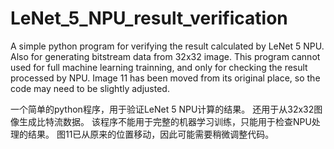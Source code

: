 # LeNet_5_NPU_result_verification
A simple python program for verifying the result calculated by LeNet 5 NPU. 
Also for generating bitstream data from 32x32 image.
This program cannot used for full machine learning trainning, and only for checking the result processed by NPU.
Image 11 has been moved from its original place, so the code may need to be slightly adjusted.

一个简单的python程序，用于验证LeNet 5 NPU计算的结果。
还用于从32x32图像生成比特流数据。
该程序不能用于完整的机器学习训练，只能用于检查NPU处理的结果。
图11已从原来的位置移动，因此可能需要稍微调整代码。
